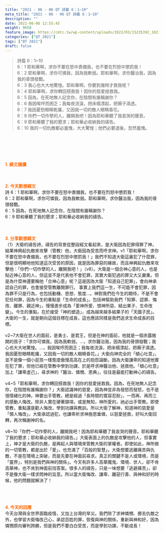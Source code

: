 ```yaml
---
title: "2021 - 06 - 06 QT 詩篇 6：1~10"
meta_title: "2021 - 06 - 06 QT 詩篇 6：1~10"
description: ""
date: 2021-06-06 12:55:45
weight: 9658
feature_image: https://cmtc.tw/wp-content/uploads/2022/03/15235392_10211799862337740_180693556567566654_o-1.webp
categories: ["QT 2021"]
tags: ["QT 2021"]
draft: false
---
```


<blockquote>詩篇 6：1~10<br />
6：1 耶和華啊，求你不要在怒中責備我，也不要在烈怒中懲罰我！<br />
6：2 耶和華啊，求你可憐我，因為我軟弱。耶和華啊，求你醫治我，因為我的骨頭發戰。<br />
6：3 我心也大大地驚惶。耶和華啊，你要到幾時才救我呢？<br />
6：4 耶和華啊，求你轉回搭救我！因你的慈愛拯救我。<br />
6：5 因為，在死地無人記念你，在陰間有誰稱謝你？<br />
6：6 我因唉哼而困乏；我每夜流淚，把床榻漂起，把褥子濕透。<br />
6：7 我因憂愁眼睛乾癟，又因我一切的敵人眼睛昏花。<br />
6：8 你們一切作孽的人，離開我吧！因為耶和華聽了我哀哭的聲音。<br />
6：9 耶和華聽了我的懇求；耶和華必收納我的禱告。<br />
6：10 我的一切仇敵都必羞愧，大大驚惶；他們必要退後，忽然羞愧。</blockquote><br />
&nbsp;<br />
<br />
&nbsp;<br />
<br />
<span style="color: #ff6600;"><strong>1. </strong><strong>經文誦讀</strong></span><br />
<br />
<span style="color: #ff6600;"><strong> </strong></span><br />
<br />
<span style="color: #ff6600;"><strong>2. 今天默想</strong><strong>經文<br />
</strong></span>詩 6：1 耶和華啊，求你不要在怒中責備我，也不要在烈怒中懲罰我！<br />
6：2 耶和華啊，求你可憐我，因為我軟弱。耶和華啊，求你醫治我，因為我的骨頭發戰。<br />
6：5 因為，在死地無人記念你，在陰間有誰稱謝你？<br />
6：9 耶和華聽了我的懇求；耶和華必收納我的禱告。<br />
<br />
&nbsp;<br />
<br />
<span style="color: #ff6600;"><strong>3. 分享默想經文<br />
</strong></span>（1）大衛的禱告詩，禱告的背景從整段經文看起來，是大衛因為犯罪得罪了神，結果神興起仇敵來攻擊（管教）他，大衛因為受苦而呼求神。v1「耶和華啊，求你不要在怒中責備我，也不要在烈怒中懲罰我！」我們不知道大衛這裏犯了什麼罪，但是很明顯地他知道這次受苦的原因，就是因為罪惡的緣故，而且神興起仇敵來攻擊他：「你們一切作孽的人，離開我吧！」（v8）。大衛是一個合神心意的人，也是貼近神心意的人，但這並不是代表他不會犯罪，其實大衛犯過的罪又大又嚴重。但是為什麼神還要稱他「合神心意」呢？這是因為大衛「知道自己犯罪」，會向神承認自己的罪，也會接受管教離開罪行。 事實上我們這一生，不可能不會犯罪，因為罪不只是行為，也包括動機、思想、態度…。神對我們在今生的期待，不是不會犯任何罪，因為今生的重點是「生命的成長」。包括神幫助我們「知罪、認罪、悔改、離罪、親近神」，慢慢進步成為「愛神所愛、恨神所惡、結出果子、生命改變」。今生的重點，在於接受「神的塑造」，成為越來越多結果子的「天國子民」。大衛的一生，就是朝向這個目標在成長，這也應該同樣是我們追求生命成長的目標。<br />
<br />
v2~7大衛在世人的面前，是勇士、是君王，但是在神的面前，他就是一個赤露敞開的孩子：「求你可憐我，因為我軟弱。…，求你醫治我，因為我的骨頭發戰；我心也大大地驚惶。…，我因唉哼而困乏；我每夜流淚，把床榻漂起，把褥子濕透。我因憂愁眼睛乾癟，又因我一切的敵人眼睛昏花。」大衛向神完全的「傾心吐意」，並不是像一個小屁孩一樣態度傲慢高高在上的抱怨論斷。因為大衛謙卑的知道他實在犯了罪，但他已經在管教中學到功課，於是呼求神醫治他、拯救他。「傾心吐意」加上「謙卑虛己」，尋求神的「醫治、憐憫、恩典」，往往是最能打動神心的禱告。<br />
<br />
v4~5「耶和華啊，求你轉回搭救我！因你的慈愛拯救我。因為，在死地無人記念你，在陰間有誰稱謝你？」大衛認識神的慈愛，因為神並非為發怒而發怒，也不是很情緒化的神。神要出手管教，總是經過「長時間的寬容忍耐」，一而再、再而三的感動人悔改。除非人實在硬著頸項，或是無知，神所愛的，祂必出手管教。即使管教，重點還是勸人悔改，學到功課與教訓。所以大衛了解神，知道神的慈愛是「領人悔改」，大衛承認過犯，也謙卑祈求神施恩垂憐，以慈愛拯救，好叫大衛回轉，再次稱謝神的名。<br />
<br />
v8~10「你們一切作孽的人，離開我吧！因為耶和華聽了我哀哭的聲音。耶和華聽了我的懇求；耶和華必收納我的禱告。」大衛表面上的仇敵是攻擊他的人，但事實上，神才是大衛的仇敵，是興起人與環境來管教大衛的掌權者。即使如此，神所做的一切管教，都是出於「愛」，也充滿了「百般的智慧」。大衛想要逃離痛苦與仇敵，不是在環境上突破，而是先要在神面前尋求。真正的關鍵不是人或環境，而是「靈界」，特別是我們與神的關係」。今天有許多人高舉魔鬼、環境、世人，卻不肯高舉神，也不肯到神面前找答案。很多人的禱告，只是一味想要「逃避痛苦」，卻不是像大衛一樣求問神的旨意。所以當大衛悔改、謙卑、離惡行善、與神和好的時候，他的問題就解決了！<br />
<br />
<br />
&nbsp;<br />
<br />
<span style="color: #ff6600;"><strong>4. 今天的回應<br />
</strong></span>今天台灣與全世界面臨疫情，又加上台灣的旱災。我們除了求神憐憫、挪去仇敵之外，也學習大衛悔改己心，承認百姓的罪，恢復與神的關係，重新與神和好，因為憐憫原向審判誇勝，但是我們不要白白受苦，而是學到功課，不斷成長！<br />
<br />
&nbsp;<br />
<br />
&nbsp;<br />
<br />
&nbsp;<br />
<br />
&nbsp;
        